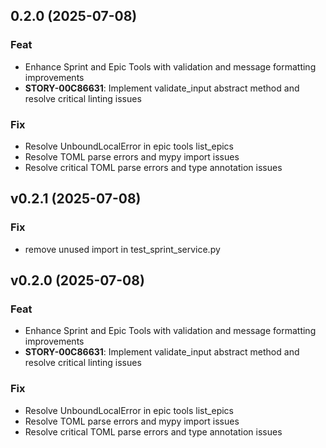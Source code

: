 ## 0.2.0 (2025-07-08)

### Feat

- Enhance Sprint and Epic Tools with validation and message formatting improvements
- **STORY-00C86631**: Implement validate_input abstract method and resolve critical linting issues

### Fix

- Resolve UnboundLocalError in epic tools list_epics
- Resolve TOML parse errors and mypy import issues
- Resolve critical TOML parse errors and type annotation issues

## v0.2.1 (2025-07-08)

### Fix

- remove unused import in test_sprint_service.py

## v0.2.0 (2025-07-08)

### Feat

- Enhance Sprint and Epic Tools with validation and message formatting improvements
- **STORY-00C86631**: Implement validate_input abstract method and resolve critical linting issues

### Fix

- Resolve UnboundLocalError in epic tools list_epics
- Resolve TOML parse errors and mypy import issues
- Resolve critical TOML parse errors and type annotation issues
